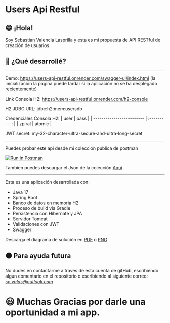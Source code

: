 # Users Api Restful

## :grin: ¡Hola!

Soy Sebastian Valencia Lasprilla y esta es mi propuesta de API RESTful de creación de usuarios.

## :red_circle: ¿Qué desarrollé?

---

Demo: https://users-api-restful.onrender.com/swagger-ui/index.html (la inicialización la página puede tardar si la aplicación no se ha desplegado recientemente)

Link Consola H2: https://users-api-restful.onrender.com/h2-console

H2 JDBC URL: jdbc:h2:mem:usersdb

Credenciales Consola H2:
| user | pass |
| ------------------------- | :----------: |
| zpiral | atomic |

JWT secret: my-32-character-ultra-secure-and-ultra-long-secret

---
Puedes probar este api desde mi colección publica de postman

[![Run in Postman](https://run.pstmn.io/button.svg)](https://app.getpostman.com/run-collection/13803094-95e04e55-719b-4d69-a169-087670b4de42?action=collection%2Ffork&collection-url=entityId%3D13803094-95e04e55-719b-4d69-a169-087670b4de42%26entityType%3Dcollection%26workspaceId%3Daf999cbc-3be6-446e-aab8-63b89f5d774f)

Tambien puedes descargar el Json de la colección [Aqui](https://github.com/Sevalas/users-api-restful/raw/master/user-api-restful.postman_collection.json "download")

---

Esta es una aplicación desarrollada con:

- Java 17
- Spring Boot
- Banco de datos en memoria H2
- Proceso de build via Gradle
- Persistencia con Hibernate y JPA
- Servidor Tomcat
- Validaciones con JWT
- Swagger

Descarga el diagrama de solución en [PDF](https://github.com/Sevalas/users-api-restful/raw/master/diagrama-solucion.pdf "download") o [PNG](https://github.com/Sevalas/users-api-restful/raw/master/diagrama-solucion.png "download")

## :black_circle: Para ayuda futura

No dudes en contactarme a traves de esta cuenta de gitHub, escribiendo algun comentario en el repositorio o escribiendo al siguiente correo: *se.valas@outlook.com*

# :smiley: Muchas Gracias por darle una oportunidad a mi app.
